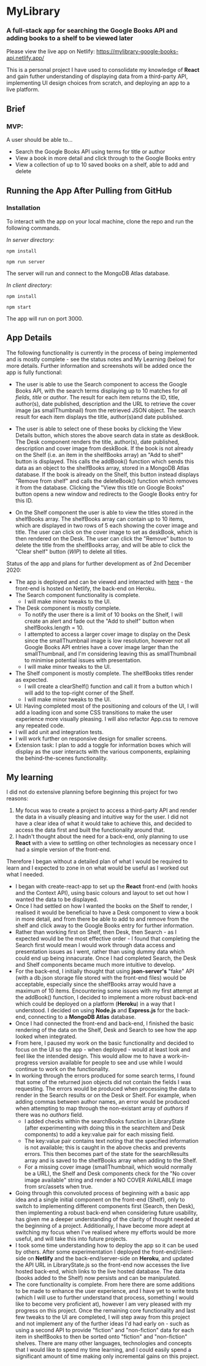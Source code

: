 # MyLibrary

### A full-stack app for searching the Google Books API and adding books to a shelf to be viewed later

Please view the live app on Netlify: https://mylibrary-google-books-api.netlify.app/

This is a personal project I have used to consolidate my knowledge of **React** and gain futher understanding of displaying data from a third-party API, implementing UI design choices from scratch, and deploying an app to a live platform.

## Brief

### MVP:

A user should be able to…

- Search the Google Books API using terms for title or author
- View a book in more detail and click through to the Google Books entry
- View a collection of up to 10 saved books on a shelf, able to add and delete

## Running the App After Pulling from GitHub

### Installation

To interact with the app on your local machine, clone the repo and run the following commands.

_In server directory:_

`npm install`

`npm run server`

The server will run and connect to the MongoDB Atlas database.

_In client directory:_

`npm install`

`npm start`

The app will run on port 3000.

## App Details

The following functionality is currently in the process of being implemented and is mostly complete - see the status notes and My Learning (below) for more details. Further information and screenshots will be added once the app is fully functional:

- The user is able to use the Search component to access the Google Books API, with the search terms displaying up to 10 matches for _all fields_, _title_ or _author_. The result for each item returns the ID, title, author(s), date published, description and the URL to retrieve the cover image (as smallThumbnail) from the retrieved JSON object. The search result for each item displays the title, author(s)and date published.

- The user is able to select one of these books by clicking the View Details button, which stores the above search data in state as deskBook. The Desk component renders the title, author(s), date published, description and cover image from deskBook. If the book is not already on the Shelf (i.e. an item in the shelfBooks array) an "Add to shelf" button is displayed. This calls the addBook() function which sends this data as an object to the shelfBooks array, stored in a MongoDB Atlas database. If the book is already on the Shelf, this button instead displays "Remove from shelf" and calls the deleteBook() function which removes it from the database. Clicking the "View this title on Google Books" button opens a new window and redirects to the Google Books entry for this ID.

- On the Shelf component the user is able to view the titles stored in the shelfBooks array. The shelfBooks array can contain up to 10 items, which are displayed in two rows of 5 each showing the cover image and title. The user can click on the cover image to set as deskBook, which is then rendered on the Desk. The user can click the "Remove" button to delete the title from the shelfBooks array, and will be able to click the "Clear shelf" button (_WIP_) to delete all titles.

Status of the app and plans for further development as of 2nd December 2020:

- The app is deployed and can be viewed and interacted with [here](https://mylibrary-google-books-api.netlify.app/) - the front-end is hosted on Netlify, the back-end on Heroku.
- The Search component functionality is complete.
  - I will make minor tweaks to the UI.
- The Desk component is mostly complete.
  - To notify the user there is a limit of 10 books on the Shelf, I will create an alert and fade out the "Add to shelf" button when shelfBooks.length = 10.
  - I attempted to access a larger cover image to display on the Desk since the smallThumbnail image is low resolution, however not all Google Books API entries have a cover image larger than the smallThumbnail, and I'm considering leaving this as smallThumbnail to minimise potential issues with presentation.
  - I will make minor tweaks to the UI.
- The Shelf component is mostly complete. The shelfBooks titles render as expected.
  - I will create a clearShelf() function and call it from a button which I will add to the top-right corner of the Shelf.
  - I will make minor tweaks to the UI.
- UI: Having completed most of the positioning and colours of the UI, I will add a loading icon and some CSS transitions to make the user experience more visually pleasing. I will also refactor App.css to remove any repeated code.
- I will add unit and integration tests.
- I will work further on responsive design for smaller screens.
- Extension task: I plan to add a toggle for information boxes which will display as the user interacts with the various components, explaining the behind-the-scenes functionality.

## My learning

I did not do extensive planning before beginning this project for two reasons:

1. My focus was to create a project to access a third-party API and render the data in a visually pleasing and intuitive way for the user. I did not have a clear idea of what it would take to achieve this, and decided to access the data first and built the functionality around that.
2. I hadn't thought about the need for a back-end, only planning to use **React** with a view to settling on other technologies as necessary once I had a simple version of the front-end.

Therefore I began without a detailed plan of what I would be required to learn and I expected to zone in on what would be useful as I worked out what I needed.

- I began with create-react-app to set up the **React** front-end (with hooks and the Context API), using basic colours and layout to set out how I wanted the data to be displayed.
- Once I had settled on how I wanted the books on the Shelf to render, I realised it would be beneficial to have a Desk component to view a book in more detail, and from there be able to add to and remove from the shelf and click away to the Google Books entry for further information.
- Rather than working first on Shelf, then Desk, then Search - as I expected would be the most effective order - I found that completing the Search first would mean I would work through data access and presentation issues as I went, rather than using dummy data which could end up being innacurate. Once I had completed Search, the Desk and Shelf components became much more intuitive to develop.
- For the back-end, I initially thought that using **json-server's** "fake" API (with a db.json storage file stored with the front-end files) would be acceptable, especially since the shelfBooks array would have a maximum of 10 items. Encountering some issues with my first attempt at the addBook() function, I decided to implement a more robust back-end which could be deployed on a platform (**Heroku**) in a way that I understood. I decided on using **Node.js** and **Express.js** for the back-end, connecting to a **MongoDB Atlas** database.
- Once I had connected the front-end and back-end, I finished the basic rendering of the data on the Shelf, Desk and Search to see how the app looked when integrated.
- From here, I paused my work on the basic functionality and decided to focus on the UI so the app - when deployed - would at least look and feel like the intended design. This would allow me to have a work-in-progress version available for people to see and use while I would continue to work on the functionality.
- In working through the errors produced for some search terms, I found that some of the returned json objects did not contain the fields I was requesting. The errors would be produced when processing the data to render in the Search results or on the Desk or Shelf. For example, when adding commas between author names, an error would be produced when attempting to map through the non-existant array of _authors_ if there was no _authors_ field.
  - I added checks within the searchBooks function in LibraryState (after experimenting with doing this in the searchItem and Desk components) to add a key:value pair for each missing field.
  - The key:value pair contains text noting that the specified information is not available; this is caught in the above checks and prevents errors. This then becomes part of the state for the searchResults array and is saved to the shelfBooks array when adding to the Shelf.
  - For a missing cover image (smallThumbnail, which would normally be a URL), the Shelf and Desk components check for the "No cover image available" string and render a NO COVER AVAILABLE image from src/assets when true.
- Going through this convoluted process of beginning with a basic app idea and a single initial component on the front-end (Shelf), only to switch to implementing different components first (Search, then Desk), then implementing a robust back-end when considering future usability, has given me a deeper understanding of the clarity of thought needed at the beginning of a project. Additionally, I have become more adept at switching my focus when I've realised where my efforts would be more useful, and will take this into future projects.
- I took some time understanding how to deploy the app so it can be used by others. After some experimentation I deployed the front-end/client-side on **Netlify** and the back-end/server-side on **Heroku**, and updated the API URL in LibraryState.js so the front-end now accesses the live hosted back-end, which links to the live hosted database. The data (books added to the Shelf) now persists and can be manipulated.
- The core functionality is complete. From here there are some additions to be made to enhance the user experience, and I have yet to write tests (which I will use to further understand that process, something I would like to become very proficient at), however I am very pleased with my progress on this project. Once the remaining core functionality and last few tweaks to the UI are completed, I will step away from this project and not implement any of the further ideas I'd had early on - such as using a second API to provide "fiction" and "non-fiction" data for each item in shelfBooks to then be sorted onto "fiction" and "non-fiction" shelves. There are many other languages, technologies and concepts that I would like to spend my time learning, and I could easily spend a significant amount of time making only incremental gains on this project.
